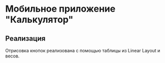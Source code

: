 # Мобильное приложение "Калькулятор"

## Реализация

Отрисовка кнопок реализована с помощью таблицы из Linear Layout и весов.
